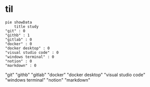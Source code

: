 # til

``` mermaid
pie showData
    title study
"git" : 0
"githb" : 1
"gitlab" : 0
"docker" : 0
"docker desktop" : 0
"visual studio code" : 0
"windows terminal" : 0
"notion" : 0
"markdown" : 0

```

"git"
"githb"
"gitlab"
"docker"
"docker desktop"
"visual studio code"
"windows terminal"
"notion"
"markdown"


